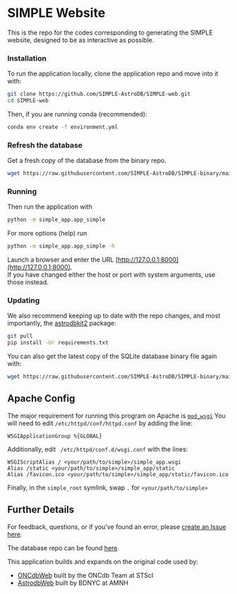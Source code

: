 # SIMPLE Website 

This is the repo for the codes corresponding to generating the SIMPLE website, designed to be as
interactive as possible.  
### Installation
To run the application locally, clone the application repo and move into it with:

```bash
git clone https://github.com/SIMPLE-AstroDB/SIMPLE-web.git
cd SIMPLE-web
```

Then, if you are running conda (recommended):
```bash
conda env create -f environment.yml
```

### Refresh the database
Get a fresh copy of the database from the binary repo.
```bash
wget https://raw.githubusercontent.com/SIMPLE-AstroDB/SIMPLE-binary/main/SIMPLE.db
```

### Running
Then run the application with   
```bash 
python -m simple_app.app_simple
```
For more options (help) run
```bash 
python -m simple_app.app_simple -h
```
Launch a browser and enter the URL [http://127.0.0.1:8000](http://127.0.0.1:8000).  
If you have changed either the host or port with system arguments, use those instead.  

### Updating
We also recommend keeping up to date with the repo changes, and most importantly, 
the [astrodbkit2](https://github.com/dr-rodriguez/AstrodbKit2) package:
```bash
git pull
pip install -Ur requirements.txt
```
You can also get the latest copy of the SQLite database binary file again with:
```bash
wget https://raw.githubusercontent.com/SIMPLE-AstroDB/SIMPLE-binary/main/SIMPLE.db
```

## Apache Config
The major requirement for running this program on Apache
is [`mod_wsgi`](https://flask.palletsprojects.com/en/2.1.x/deploying/mod_wsgi/)
You will need to edit `/etc/httpd/conf/httpd.conf` by adding the line:
```
WSGIApplicationGroup %{GLOBAL}
```
Additionally, edit ` /etc/httpd/conf.d/wsgi.conf` with the lines:
```
WSGIScriptAlias / <your/path/to/simple>/simple_app.wsgi
Alias /static <your/path/to/simple>/simple_app/static
Alias /favicon.ico <your/path/to/simple>/simple_app/static/favicon.ico
```
Finally, in the `simple_root` symlink, swap
`
.
`
for
`
<your/path/to/simple>
`


## Further Details
For feedback, questions, or if you've found an error, 
please [create an Issue here](https://github.com/SIMPLE-AstroDB/SIMPLE-web/issues).

The database repo can be found [here](https://github.com/SIMPLE-AstroDB/SIMPLE-db).  

This application builds and expands on the original code used by:
 - [ONCdbWeb](https://github.com/ONCdb/ONCdbWeb) built by the ONCdb Team at STScI
 - [AstrodbWeb](https://github.com/dr-rodriguez/AstrodbWeb) built by BDNYC at AMNH
